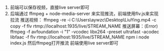 1. 前端可以保存视频，直接live server即可
2. 后端通过 ffmpeg + node-media-server 来实现推流，前端使用flv.js来实现拉流
    推送视频：
        ffmpeg -re -i C:\Users\aywzc\Desktop\LiuYing.mp4 -c copy -f flv rtmp://localhost:1935/live/STREAM_NAME
    推送屏幕：(Error)
        ffmpeg -f avfoundation -i "1" -vcodec libx264 -preset ultrafast -acodec libfaac -f flv rtmp://localhost:1935/live/STREAM_NAME
npm i
node index.js
然后ffmpeg打开推流
前端使用live server即可

